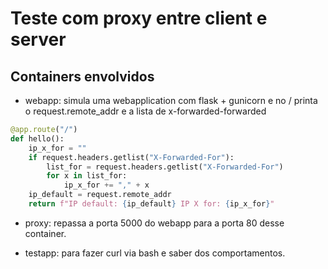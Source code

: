 # Teste com proxy entre client e server

## Containers envolvidos

- webapp: simula uma webapplication com flask + gunicorn e no / printa o request.remote_addr e a lista de  x-forwarded-forwarded
```python
@app.route("/")
def hello():
    ip_x_for = ""
    if request.headers.getlist("X-Forwarded-For"):
        list_for = request.headers.getlist("X-Forwarded-For")
        for x in list_for:
            ip_x_for += "," + x
    ip_default = request.remote_addr
    return f"IP default: {ip_default} IP X for: {ip_x_for}"
```
- proxy: repassa a porta 5000 do webapp para a porta 80 desse container.

- testapp: para fazer curl via bash e saber dos comportamentos.
